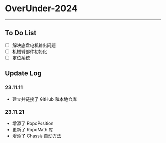 # OverUnder-2024

---

## To Do List
- [ ] 解决底盘电机输出问题
- [ ] 机械臂部件初始化
- [ ] 定位系统
## Update Log
### 23.11.11
- 建立并链接了 GitHub 和本地仓库

### 23.11.21
- 增添了 RopoPosition
- 更新了 RopoMath 库
- 增添了 Chassis 自动方法
